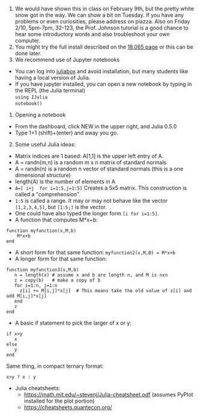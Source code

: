 1. We would have shown this in class on February 9th, but the pretty white snow got in the way.  We can show a bit on Tuesday.
If you have any problems or even curiosities, please address on piazza. Also on Friday 2/10, 5pm-7pm, 32-123, the Prof. Johnson tutorial is a good
chance to hear some introductory words and also troubleshoot your own computer.
1. You might try the full install described on the [18.065 page](https://github.com/SimonDanisch/MIT18065) or this can be done later.
1. We recommend use of Jupyter notebooks
  * You can log into [juliabox](http://www.juliabox.org) and avoid installation, but many students like having a local version of Julia.
  * If you have jupyter installed, you can open a new notebook by typing in the REPL (the Julia terminal) <br>
     `using IJulia` <br>
     `notebook()`
1. Opening a notebook
  * From the dashboard, click NEW in the upper right, and Julia 0.5.0
  * Type 1+1 (shift)+(enter) and away you go.
2. Some useful Julia ideas:
  * Matrix indices are 1 based: A[1,1] is the upper left entry of A.
  * A = randn(m,n) is a random m x n matrix of standard normals
  * A = randn(n) is a random n vector of standard normals (this is a one dimensional structure)
  * length(A) is the number of elements in A
  * `A=[ i+j  for i=1:5,j=1:5]`  Creates a 5x5 matrix.  This construction is called a "comprehension".
  * `1:5` is called a range.  It may or may not behave like the vector `[1,2,3,4,5]`, but `[1:5;]` is the vector.
  * One could have also typed the longer form `[i for i=1:5]`.
  * A function that computes M*x+b:
  ```
  function myfunction(x,M,b)
      M*x+b
  end
  ```
  * A short form for that same function:
  `myfunction2(x,M,B) = M*x+b`
  * A longer form for that same function:
  ```
  function myfunction3(x,M,b)
     n = length(x) # assume x and b are length n, and M is nxn
     z = copy(b)   # make a copy of b
     for i=1:n, j=1:n
       z[i] += M[i,j]*x[j]  # This means take the old value of z[i] and add M[i,j]*x[j]
     end
     z
  end
  ```
  * A basic if statement to pick the larger of x or y:
  ```
  if x>y
     x
  else
     y
  end
  ```
  Same thing, in compact ternary format:
  ```
  x>y ? x : y
  ```
    
      
  * Julia cheatsheets:
     * https://math.mit.edu/~stevenj/Julia-cheatsheet.pdf  (assumes PyPlot installed for the plot portion)
     * https://cheatsheets.quantecon.org/
 
  

